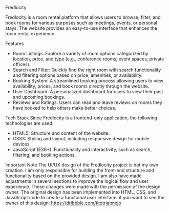 Fredlocity

Fredlocity is a room rental platform that allows users to browse, filter, and book rooms for various purposes such as meetings, events, or personal stays. The website provides an easy-to-use interface that enhances the room rental experience.

Features
- Room Listings: Explore a variety of room options categorized by location, price, and type (e.g., conference rooms, event spaces, private offices).
- Search and Filter: Quickly find the right room with search functionality and filtering options based on price, amenities, or availability.
- Booking System: A streamlined booking process allowing users to view availability, prices, and book rooms directly through the website.
- User Dashboard: A personalized dashboard for users to view their past and upcoming bookings.
- Reviews and Ratings: Users can read and leave reviews on rooms they have booked to help others make better choices.

Tech Stack
Since Fredlocity is a frontend-only application, the following technologies are used:
- HTML5: Structure and content of the website.
- CSS3: Styling and layout, including responsive design for mobile devices.
- JavaScript (ES6+): Functionality and interactivity, such as search, filtering, and booking actions.

Important Note
The UI/UX design of the Fredlocity project is not my own creation. 
I am only responsible for building the front-end structure and functionality based on the provided design. 
I am also have made adjustments in several sections to improve the logical flow and user experience. These changes were made with the permission of the design owner.
The original design has been implemented into HTML, CSS, and JavaScript code to create a functional user interface.
if you want to see the owner of this design: https://dribbble.com/titotriatmojo
